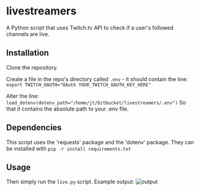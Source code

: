 # livestreamers
A Python script that uses Twitch.tv API to check if a user's followed channels are live.

## Installation
Clone the repository.

Create a file in the repo's directory called `.env` - it should contain the line:
```export TWITCH_OAUTH="OAuth YOUR_TWITCH_OAUTH_KEY_HERE"```

Alter the line:
```load_dotenv(dotenv_path="/home/jt/bitbucket/livestreamers/.env")```
So that it contains the absolute path to your .env file.

## Dependencies
This script uses the 'requests' package and the 'dotenv' package. 
They can be installed with ```pip -r install requirements.txt```

## Usage
Then simply run the ```live.py``` script. Example output:
![output](https://thumbs.gfycat.com/WatchfulTepidAdamsstaghornedbeetle-size_restricted.gif)
